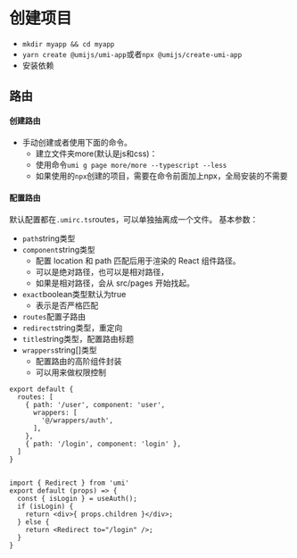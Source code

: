# 创建项目
- ``mkdir myapp && cd myapp``
- ``yarn create @umijs/umi-app``或者``npx @umijs/create-umi-app``
- 安装依赖

## 路由
#### 创建路由
- ⼿动创建或者使⽤下⾯的命令。
  - 建⽴⽂件夹more(默认是js和css)：
  - 使用命令``umi g page more/more --typescript --less``
  - 如果使用的``npx``创建的项目，需要在命令前面加上npx，全局安装的不需要

#### 配置路由
默认配置都在``.umirc.ts``routes，可以单独抽离成一个文件。
基本参数：
- ``path``string类型
- ``component``string类型
  - 配置 location 和 path 匹配后用于渲染的 React 组件路径。
  - 可以是绝对路径，也可以是相对路径，
  - 如果是相对路径，会从 src/pages 开始找起。
- ``exact``boolean类型默认为true
  - 表示是否严格匹配
- ``routes``配置子路由
- ``redirect``string类型，重定向
- ``title``string类型，配置路由标题
- ``wrappers``string[]类型
  - 配置路由的高阶组件封装
  - 可以用来做权限控制
```
export default {
  routes: [
    { path: '/user', component: 'user',
      wrappers: [
        '@/wrappers/auth',
      ],
    },
    { path: '/login', component: 'login' },
  ]
}


import { Redirect } from 'umi'
export default (props) => {
  const { isLogin } = useAuth();
  if (isLogin) {
    return <div>{ props.children }</div>;
  } else {
    return <Redirect to="/login" />;
  }
}
```
